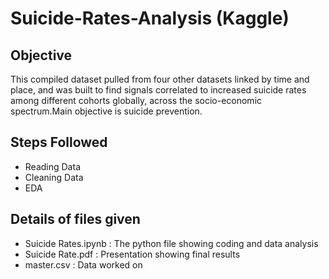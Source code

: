 # Suicide-Rates-Analysis (Kaggle)
## Objective
This compiled dataset pulled from four other datasets linked by time and place, and was built to find signals correlated to increased suicide rates among different cohorts globally, across the socio-economic spectrum.Main objective is suicide prevention.
## Steps Followed
- Reading Data
- Cleaning Data
- EDA
## Details of files given
- Suicide Rates.ipynb : The python file showing coding and data analysis
- Suicide Rate.pdf : Presentation showing final results
- master.csv : Data worked on
